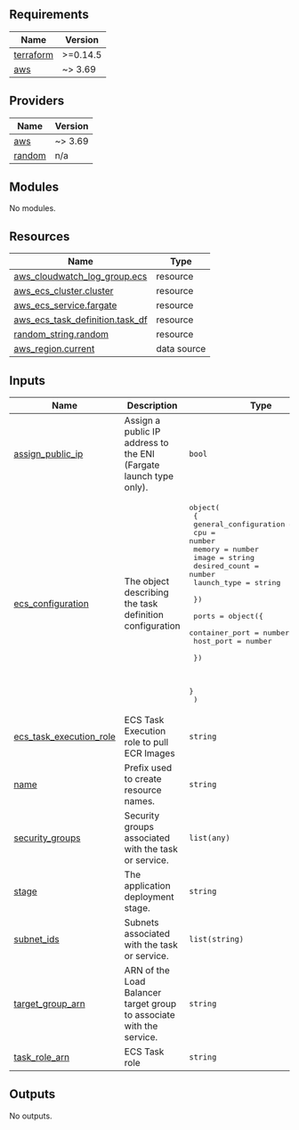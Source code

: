 <!-- BEGIN_TF_DOCS -->
## Requirements

| Name | Version |
|------|---------|
| <a name="requirement_terraform"></a> [terraform](#requirement\_terraform) | >=0.14.5 |
| <a name="requirement_aws"></a> [aws](#requirement\_aws) | ~> 3.69 |

## Providers

| Name | Version |
|------|---------|
| <a name="provider_aws"></a> [aws](#provider\_aws) | ~> 3.69 |
| <a name="provider_random"></a> [random](#provider\_random) | n/a |

## Modules

No modules.

## Resources

| Name | Type |
|------|------|
| [aws_cloudwatch_log_group.ecs](https://registry.terraform.io/providers/hashicorp/aws/latest/docs/resources/cloudwatch_log_group) | resource |
| [aws_ecs_cluster.cluster](https://registry.terraform.io/providers/hashicorp/aws/latest/docs/resources/ecs_cluster) | resource |
| [aws_ecs_service.fargate](https://registry.terraform.io/providers/hashicorp/aws/latest/docs/resources/ecs_service) | resource |
| [aws_ecs_task_definition.task_df](https://registry.terraform.io/providers/hashicorp/aws/latest/docs/resources/ecs_task_definition) | resource |
| [random_string.random](https://registry.terraform.io/providers/hashicorp/random/latest/docs/resources/string) | resource |
| [aws_region.current](https://registry.terraform.io/providers/hashicorp/aws/latest/docs/data-sources/region) | data source |

## Inputs

| Name | Description | Type | Default | Required |
|------|-------------|------|---------|:--------:|
| <a name="input_assign_public_ip"></a> [assign\_public\_ip](#input\_assign\_public\_ip) | Assign a public IP address to the ENI (Fargate launch type only). | `bool` | n/a | yes |
| <a name="input_ecs_configuration"></a> [ecs\_configuration](#input\_ecs\_configuration) | The object describing the task definition configuration | <pre>object(<br>    {<br>      general_configuration = object({<br>        cpu           = number<br>        memory        = number<br>        image         = string<br>        desired_count = number<br>        launch_type   = string<br><br>      })<br><br>      ports = object({<br>        container_port = number<br>        host_port      = number<br><br>      })<br><br><br>    }<br>  )</pre> | n/a | yes |
| <a name="input_ecs_task_execution_role"></a> [ecs\_task\_execution\_role](#input\_ecs\_task\_execution\_role) | ECS Task Execution role to pull ECR Images | `string` | n/a | yes |
| <a name="input_name"></a> [name](#input\_name) | Prefix used to create resource names. | `string` | n/a | yes |
| <a name="input_security_groups"></a> [security\_groups](#input\_security\_groups) | Security groups associated with the task or service. | `list(any)` | n/a | yes |
| <a name="input_stage"></a> [stage](#input\_stage) | The application deployment stage. | `string` | `"development"` | no |
| <a name="input_subnet_ids"></a> [subnet\_ids](#input\_subnet\_ids) | Subnets associated with the task or service. | `list(string)` | n/a | yes |
| <a name="input_target_group_arn"></a> [target\_group\_arn](#input\_target\_group\_arn) | ARN of the Load Balancer target group to associate with the service. | `string` | n/a | yes |
| <a name="input_task_role_arn"></a> [task\_role\_arn](#input\_task\_role\_arn) | ECS Task role | `string` | n/a | yes |

## Outputs

No outputs.
<!-- END_TF_DOCS -->